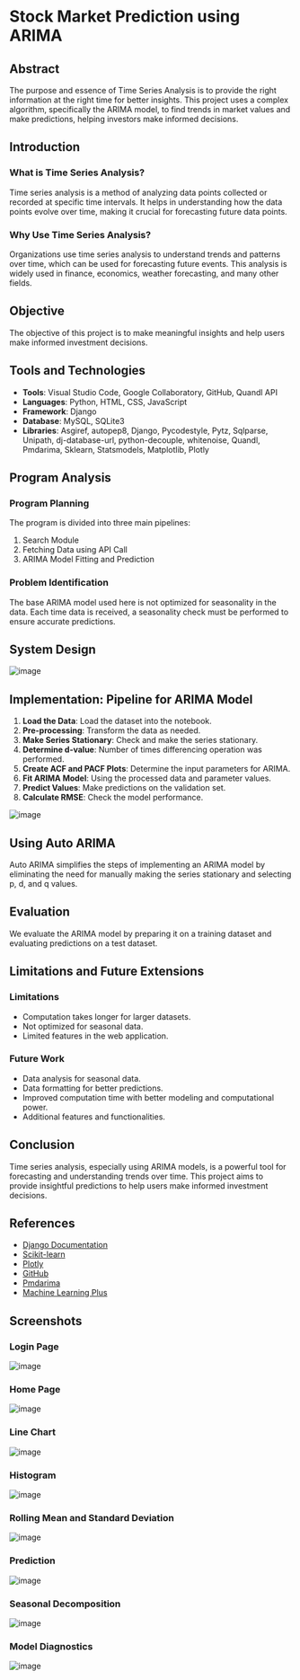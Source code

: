 # Stock Market Prediction using ARIMA

## Abstract
The purpose and essence of Time Series Analysis is to provide the right information at the right time for better insights. This project uses a complex algorithm, specifically the ARIMA model, to find trends in market values and make predictions, helping investors make informed decisions.

## Introduction

### What is Time Series Analysis?
Time series analysis is a method of analyzing data points collected or recorded at specific time intervals. It helps in understanding how the data points evolve over time, making it crucial for forecasting future data points.

### Why Use Time Series Analysis?
Organizations use time series analysis to understand trends and patterns over time, which can be used for forecasting future events. This analysis is widely used in finance, economics, weather forecasting, and many other fields.

## Objective
The objective of this project is to make meaningful insights and help users make informed investment decisions.

## Tools and Technologies

- **Tools**: Visual Studio Code, Google Collaboratory, GitHub, Quandl API
- **Languages**: Python, HTML, CSS, JavaScript
- **Framework**: Django
- **Database**: MySQL, SQLite3
- **Libraries**: Asgiref, autopep8, Django, Pycodestyle, Pytz, Sqlparse, Unipath, dj-database-url, python-decouple, whitenoise, Quandl, Pmdarima, Sklearn, Statsmodels, Matplotlib, Plotly

## Program Analysis

### Program Planning
The program is divided into three main pipelines:
1. Search Module
2. Fetching Data using API Call
3. ARIMA Model Fitting and Prediction

### Problem Identification
The base ARIMA model used here is not optimized for seasonality in the data. Each time data is received, a seasonality check must be performed to ensure accurate predictions.


## System Design
![image](https://github.com/K2lFrankenstein/KSI_Stock_Market/assets/68675641/04715443-7a63-463a-80e0-da3e494914c2)


## Implementation: Pipeline for ARIMA Model

1. **Load the Data**: Load the dataset into the notebook.
2. **Pre-processing**: Transform the data as needed.
3. **Make Series Stationary**: Check and make the series stationary.
4. **Determine d-value**: Number of times differencing operation was performed.
5. **Create ACF and PACF Plots**: Determine the input parameters for ARIMA.
6. **Fit ARIMA Model**: Using the processed data and parameter values.
7. **Predict Values**: Make predictions on the validation set.
8. **Calculate RMSE**: Check the model performance.


![image](https://github.com/K2lFrankenstein/KSI_Stock_Market/assets/68675641/e2e257cf-bc15-40be-8841-138f62efd135)


## Using Auto ARIMA
Auto ARIMA simplifies the steps of implementing an ARIMA model by eliminating the need for manually making the series stationary and selecting p, d, and q values.

## Evaluation
We evaluate the ARIMA model by preparing it on a training dataset and evaluating predictions on a test dataset.

## Limitations and Future Extensions

### Limitations
- Computation takes longer for larger datasets.
- Not optimized for seasonal data.
- Limited features in the web application.

### Future Work
- Data analysis for seasonal data.
- Data formatting for better predictions.
- Improved computation time with better modeling and computational power.
- Additional features and functionalities.

## Conclusion
Time series analysis, especially using ARIMA models, is a powerful tool for forecasting and understanding trends over time. This project aims to provide insightful predictions to help users make informed investment decisions.

## References
- [Django Documentation](https://docs.djangoproject.com/en/3.2/)
- [Scikit-learn](https://scikit-learn.org/stable/)
- [Plotly](https://plotly.com/)
- [GitHub](https://github.com/)
- [Pmdarima](https://pypi.org/project/pmdarima/)
- [Machine Learning Plus](https://www.machinelearningplus.com/time-series/arima-model-time-series-forecasting-python/)

## Screenshots

### Login Page
![image](https://github.com/K2lFrankenstein/KSI_Stock_Market/assets/68675641/750c7b1f-aade-40a6-b76c-1d673b10fb2e)


### Home Page
![image](https://github.com/K2lFrankenstein/KSI_Stock_Market/assets/68675641/3c77c4d1-7ad7-41bc-b499-ef25fb675ad8)


### Line Chart
![image](https://github.com/K2lFrankenstein/KSI_Stock_Market/assets/68675641/94afa00e-37f0-4d33-84a9-22c2c9a2a315)


### Histogram
![image](https://github.com/K2lFrankenstein/KSI_Stock_Market/assets/68675641/04abf040-d6d8-4f68-9ac2-8e9b9363ac88)

### Rolling Mean and Standard Deviation
![image](https://github.com/K2lFrankenstein/KSI_Stock_Market/assets/68675641/35aedfe1-0a09-453b-b15a-5313272911ab)

### Prediction
![image](https://github.com/K2lFrankenstein/KSI_Stock_Market/assets/68675641/36b3b42a-8def-445f-ab19-5127f6bd55df)

### Seasonal Decomposition
![image](https://github.com/K2lFrankenstein/KSI_Stock_Market/assets/68675641/16bf2555-48ba-4497-85fa-2265a13ef4f3)

### Model Diagnostics
![image](https://github.com/K2lFrankenstein/KSI_Stock_Market/assets/68675641/ac021447-f47b-49ab-9c56-e53a44324431)
